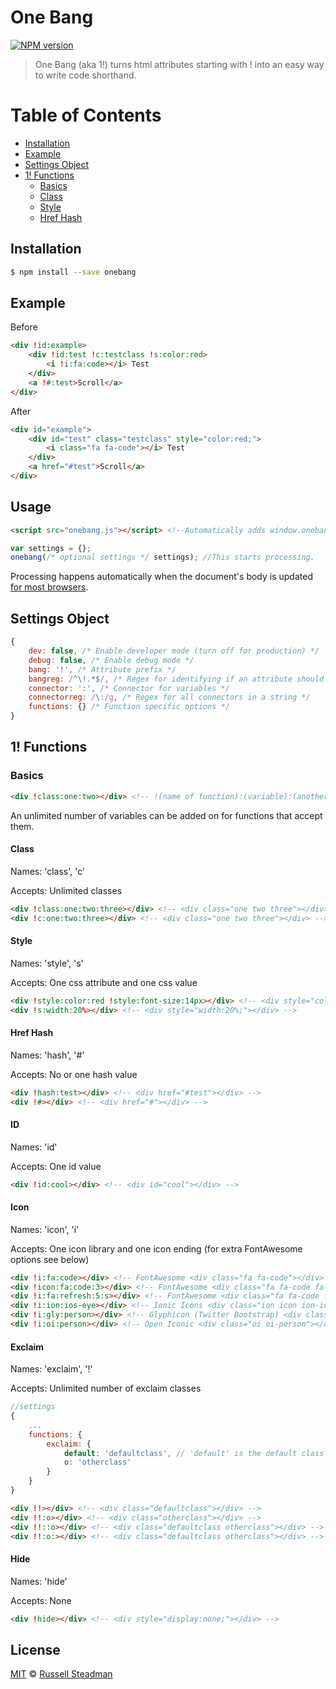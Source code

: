 # One Bang 
[![NPM version](https://nodei.co/npm/onebang.png)](https://npmjs.org/package/onebang)

> One Bang (aka 1!) turns html attributes starting with ! into an easy way to write code shorthand.

# Table of Contents
+ [Installation](#installation)
+ [Example](#installation)
+ [Settings Object](#settings-object)
+ [1! Functions](#1-functions)
    + [Basics](#basics)
    + [Class](#class)
    + [Style](#style)
    + [Href Hash](#href-hash)


## Installation

```sh
$ npm install --save onebang
```

## Example

Before
```html
<div !id:example>
    <div !id:test !c:testclass !s:color:red>
        <i !i:fa:code></i> Test
    </div>
    <a !#:test>Scroll</a>
</div>
```

After
```html
<div id="example">
    <div id="test" class="testclass" style="color:red;">
        <i class="fa fa-code"></i> Test
    </div>
    <a href="#test">Scroll</a>
</div>
```

## Usage

```html
<script src="onebang.js"></script> <!--Automatically adds window.onebang-->
```

```js
var settings = {};
onebang(/* optional settings */ settings); //This starts processing.
```

Processing happens automatically when the document's body is updated [for most browsers](http://caniuse.com/#feat=mutationobserver).

## Settings Object

```js
{
    dev: false, /* Enable developer mode (turn off for production) */
    debug: false, /* Enable debug mode */
    bang: '!', /* Attribute prefix */
    bangreg: /^\!.*$/, /* Regex for identifying if an attribute should be processed */
    connector: ':', /* Connector for variables */
    connectorreg: /\:/g, /* Regex for all connectors in a string */
    functions: {} /* Function specific options */
}
```

## 1! Functions

### Basics

```html
<div !class:one:two></div> <!-- !(name of function):(variable):(another variable) -->
```

An unlimited number of variables can be added on for functions that accept them.

#### Class

Names: 'class', 'c'

Accepts: Unlimited classes

```html
<div !class:one:two:three></div> <!-- <div class="one two three"></div> -->
<div !c:one:two:three></div> <!-- <div class="one two three"></div> -->
```

#### Style

Names: 'style', 's'

Accepts: One css attribute and one css value

```html
<div !style:color:red !style:font-size:14px></div> <!-- <div style="color:red;font-size:14px;"></div> -->
<div !s:width:20%></div> <!-- <div style="width:20%;"></div> -->
```

#### Href Hash

Names: 'hash', '#'

Accepts: No or one hash value

```html
<div !hash:test></div> <!-- <div href="#test"></div> -->
<div !#></div> <!-- <div href="#"></div> -->
```

#### ID

Names: 'id'

Accepts: One id value

```html
<div !id:cool></div> <!-- <div id="cool"></div> -->
```

#### Icon

Names: 'icon', 'i'

Accepts: One icon library and one icon ending (for extra FontAwesome options see below)

```html
<div !i:fa:code></div> <!-- FontAwesome <div class="fa fa-code"></div> -->
<div !icon:fa:code:3></div> <!-- FontAwesome <div class="fa fa-code fa-3x"></div> -->
<div !i:fa:refresh:5:s></div> <!-- FontAwesome <div class="fa fa-code fa-5x fa-spin"></div> -->
<div !i:ion:ios-eye></div> <!-- Ionic Icons <div class="ion icon ion-ios-eye"></div> -->
<div !i:gly:person></div> <!-- Glyphicon (Twitter Bootstrap) <div class="glyphicon glyphicon-person"></div> -->
<div !i:oi:person></div> <!-- Open Iconic <div class="oi oi-person"></div> -->
```

#### Exclaim

Names: 'exclaim', '!'

Accepts: Unlimited number of exclaim classes

```js
//settings
{
    ...
    functions: {
        exclaim: {
            default: 'defaultclass', // 'default' is the default class
            o: 'otherclass'
        }
    }
}
```

```html
<div !!></div> <!-- <div class="defaultclass"></div> -->
<div !!:o></div> <!-- <div class="otherclass"></div> -->
<div !!::o></div> <!-- <div class="defaultclass otherclass"></div> -->
<div !!:o:></div> <!-- <div class="defaultclass otherclass"></div> -->
```

#### Hide

Names: 'hide'

Accepts: None

```html
<div !hide></div> <!-- <div style="display:none;"></div> -->
```

## License

[MIT](https://opensource.org/licenses/MIT) © [Russell Steadman](https://github.com/teamtofu/onebang)